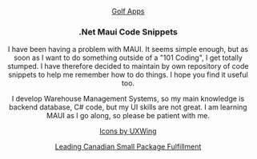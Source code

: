 <!-- Improved compatibility of back to top link: See: https://github.com/mlethere/MauiCodeSnippets -->
<a id="readme-top"></a>
<!--
*** Go create something AMAZING! :D
-->


<!-- PROJECT LOGO -->
<br />
<div align="center">
  <a href="https://golfscorecards.app/">
    Golf Apps
  </a>

<h3 align="center">.Net Maui Code Snippets</h3>

  <p align="center">
    I have been having a problem with MAUI. It seems simple enough, but as soon as I want to do something outside of a "101 Coding", I get totally stumped.
    I have therefore decided to maintain by own repository of code snippets to help me remember how to do things. I hope you find it useful too.
  </p>
<p align="center">
    I develop Warehouse Management Systems, so my main knowledge is backend database, C# code, but my UI skills are not great. I am learning MAUI as I go along, so please be patient with me.
</p>
</div>

<p align="center">
<a href="https://uxwing.com/">Icons by UXWing</a>
</p>

<p align="center">
<a href="https://www.positivecan.com/">Leading Canadian Small Package Fulfillment</a>
</p>


